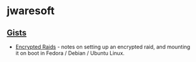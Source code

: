 # jwaresoft

## [Gists](https://gist.github.com/jwaresoft)

- [Encrypted Raids](https://gist.github.com/jwaresoft/bb4597e41a4edaf84d0715fd62e402ac) - notes on setting up an encrypted raid, and mounting it on boot in Fedora / Debian / Ubuntu Linux.
<!---
jwaresoft/jwaresoft is a ✨ special ✨ repository because its `README.md` (this file) appears on your GitHub profile.
You can click the Preview link to take a look at your changes.
--->
